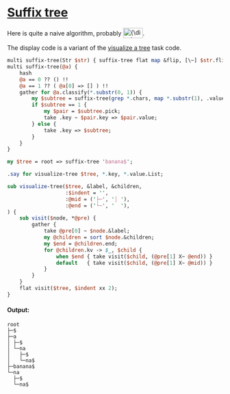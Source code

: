 [1]: https://rosettacode.org/wiki/Suffix_tree

# [Suffix tree][1]





Here is quite a naive algorithm, probably <span class="mwe-math-element"><span class="mwe-math-mathml-inline mwe-math-mathml-a11y" style="display: none;"><math xmlns="https://www.w3.org/1998/Math/MathML"  alttext="{\displaystyle O(n^{2})}">
  <semantics>
    <mrow class="MJX-TeXAtom-ORD">
      <mstyle displaystyle="true" scriptlevel="0">
        <mi>O</mi>
        <mo stretchy="false">(</mo>
        <msup>
          <mi>n</mi>
          <mrow class="MJX-TeXAtom-ORD">
            <mn>2</mn>
          </mrow>
        </msup>
        <mo stretchy="false">)</mo>
      </mstyle>
    </mrow>
    <annotation encoding="application/x-tex">{\displaystyle O(n^{2})}</annotation>
  </semantics>
</math></span><img src="https://wikimedia.org/api/rest_v1/media/math/render/svg/6cd9594a16cb898b8f2a2dff9227a385ec183392" class="mwe-math-fallback-image-inline mw-invert" aria-hidden="true" style="vertical-align: -0.838ex; width:6.032ex; height:3.176ex;" alt="{\displaystyle O(n^2)}"></span>.



The display code is a variant of the [visualize a tree](https://rosettacode.org/wiki/Visualize_a_tree#Raku) task code.

```perl
multi suffix-tree(Str $str) { suffix-tree flat map &flip, [\~] $str.flip.comb }
multi suffix-tree(@a) {
    hash
    @a == 0 ?? () !!
    @a == 1 ?? ( @a[0] => [] ) !!
    gather for @a.classify(*.substr(0, 1)) {
        my $subtree = suffix-tree(grep *.chars, map *.substr(1), .value[]);
        if $subtree == 1 {
            my $pair = $subtree.pick;
            take .key ~ $pair.key => $pair.value;
        } else {
            take .key => $subtree;
        }
    }
}

my $tree = root => suffix-tree 'banana$';

.say for visualize-tree $tree, *.key, *.value.List;

sub visualize-tree($tree, &label, &children,
                   :$indent = '',
                   :@mid = ('├─', '│ '),
                   :@end = ('└─', '  '),
) {
    sub visit($node, *@pre) {
        gather {
            take @pre[0] ~ $node.&label;
            my @children = sort $node.&children;
            my $end = @children.end;
            for @children.kv -> $_, $child {
                when $end { take visit($child, (@pre[1] X~ @end)) }
                default   { take visit($child, (@pre[1] X~ @mid)) }
            }
        }
    }
    flat visit($tree, $indent xx 2);
}
```

#### Output:
```
root
├─$
├─a
│ ├─$
│ └─na
│   ├─$
│   └─na$
├─banana$
└─na
  ├─$
  └─na$
```
